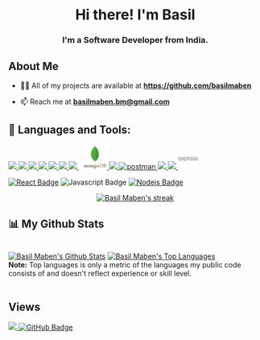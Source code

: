 <!-- <a href="#"><img width="100%" height="auto" src="" height="175px"/></a> -->

<h1 align="center">Hi there! I'm Basil</h1>
<h3 align="center">I'm a Software Developer from India.</h3>


## About Me

<!-- - 🌱 I’m currently learning **Data Structures and Algorithms.** -->

- 👨‍💻 All of my projects are available at **https://github.com/basilmaben**

- 📫 Reach me at **basilmaben.bm@gmail.com**


## 🚀 Languages and Tools:

<p align="left"> 
    <a href="https://reactjs.org/" target="_blank"> <img src="https://img.icons8.com/color/48/000000/react-native.png"/> </a>
    <!-- <a href="https://spring.io/projects/spring-boot" target="_blank"> <img src="https://img.icons8.com/color/48/000000/spring-logo.png"/> </a>  -->
    <a href="https://developer.mozilla.org/en-US/docs/Web/JavaScript" target="_blank"> <img src="https://img.icons8.com/color/48/000000/javascript.png"/> </a> 
    <a href="https://www.w3.org/html/" target="_blank"> <img src="https://img.icons8.com/color/48/000000/html-5.png"/> </a> 
    <a href="https://www.w3schools.com/css/" target="_blank"> <img src="https://img.icons8.com/color/48/000000/css3.png"/> </a> 
    <a href="https://getbootstrap.com" target="_blank"> <img src="https://img.icons8.com/color/48/000000/bootstrap.png"/> </a> 
    <a href="https://www.python.org" target="_blank"> <img src="https://img.icons8.com/color/48/000000/python.png"/> </a> 
    <a style="padding-right:8px;" href="https://nodejs.org" target="_blank"> <img src="https://img.icons8.com/color/48/000000/nodejs.png"/> </a> 
    <a href="https://www.mongodb.com/" target="_blank"> <img src="https://raw.githubusercontent.com/devicons/devicon/master/icons/mongodb/mongodb-original-wordmark.svg" alt="mongodb" width="48" height="48"/> </a> 
    <a href="https://firebase.google.com/" target="_blank"> <img src="https://img.icons8.com/color/48/000000/firebase.png"/> </a> 
    <a href="https://postman.com" target="_blank"> <img src="https://www.vectorlogo.zone/logos/getpostman/getpostman-icon.svg" alt="postman" width="45" height="45"/> </a>   
    <a href="https://git-scm.com/" target="_blank"> <img src="https://img.icons8.com/color/48/000000/git.png"/> </a> 
    <a href="https://redux.js.org" target="_blank"> <img src="https://img.icons8.com/color/48/000000/redux.png"/> </a>
    <a href="https://expressjs.com" target="_blank"> <img src="https://raw.githubusercontent.com/devicons/devicon/master/icons/express/express-original-wordmark.svg" alt="express" width="40" height="40"/> </a>
</p>

[![React Badge](https://img.shields.io/badge/-React-61DBFB?style=for-the-badge&labelColor=black&logo=react&logoColor=61DBFB)](#)  ![Javascript Badge](https://img.shields.io/badge/-Javascript-F0DB4F?style=for-the-badge&labelColor=black&logo=javascript&logoColor=F0DB4F)<!-- (#) [![Typescript Badge](https://img.shields.io/badge/-Typescript-007acc?style=for-the-badge&labelColor=black&logo=typescript&logoColor=007acc)] --> [![Nodejs Badge](https://img.shields.io/badge/-Nodejs-3C873A?style=for-the-badge&labelColor=black&logo=node.js&logoColor=3C873A)](#)

<p align="center">
    <a href="https://github.com/basilmaben/github-readme-streak-stats">
        <img title="🔥 Get streak stats for your profile at git.io/streak-stats" alt="Basil Maben's streak" src="https://github-readme-streak-stats.herokuapp.com/?user=basilmaben&theme=black-ice&hide_border=true&stroke=0000&background=060A0CD0"/>
    </a>
</p>

## 📊 My Github Stats

  <br/>
    <a href="https://github.com/basilmaben/github-readme-stats"><img alt="Basil Maben's Github Stats" src="https://github-readme-stats.vercel.app/api?username=basilmaben&show_icons=true&count_private=true&theme=react&hide_border=true&bg_color=0D1117" /></a>
  <a href="https://github.com/basilmaben/github-readme-stats"><img alt="Basil Maben's Top Languages" src="https://github-readme-stats.vercel.app/api/top-langs/?username=basilmaben&langs_count=8&count_private=true&layout=compact&theme=react&hide_border=true&bg_color=0D1117" /></a>
  <br/>
  <b>Note:</b> Top languages is only a metric of the languages my public code consists of and doesn't reflect experience or skill level.


<br/>
<br/>

<!-- <a href="https://github.com/basilmaben/github-readme-activity-graph"><img alt="Subham Raoniar's Activity Graph" src="https://activity-graph.herokuapp.com/graph?username=basilmaben&bg_color=0D1117&color=5BCDEC&line=5BCDEC&point=FFFFFF&hide_border=true" /></a> -->




<!-- ## Connect with me: -->
<!-- <p align="left">

<a href = "https://www.linkedin.com/in/subham-raoniar/"><img src="https://img.icons8.com/fluent/48/000000/linkedin.png"/></a>
<a href = "https://twitter.com/subhamraoniar"><img src="https://img.icons8.com/fluent/48/000000/twitter.png"/></a>
<a href = "https://www.instagram.com/subhamraoniar/"><img src="https://img.icons8.com/fluent/48/000000/instagram-new.png"/></a>
<a href = "https://www.youtube.com/channel/UC-NXT1lYAOPa3lrgWXqvuHA"><img src="https://img.icons8.com/color/48/000000/youtube-play.png"/></a>

</p> -->

## Views
<a href="https://github.com/Meghna-DAS/github-profile-views-counter">
    <img src="https://komarev.com/ghpvc/?username=basilmaben">
</a>
 <a href="https://github.com/basilmaben?tab=followers"><img src="https://img.shields.io/github/followers/basilmaben?label=Followers&style=social" alt="GitHub Badge"></a>

